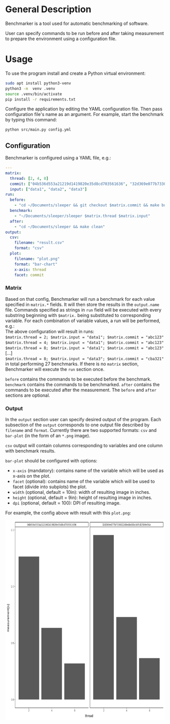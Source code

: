 # General Description

Benchmarker is a tool used for automatic benchmarking of software. 


User can specify commands to be run before and after taking measurement to prepare the environment using a configuration file.

# Usage

To use the program install and create a Python virtual environment:

```bash
sudo apt install python3-venv
python3 -m  venv .venv
source .venv/bin/activate
pip install -r requirements.txt
```

Configure the application by editing the YAML configuration file.
Then pass configuration file's name as an argument.
For example, start the benchmark by typing this command:

```bash
python src/main.py config.yml
```


## Configuration

Benchmarker is configured using a YAML file, e.g.:

```yaml
---
matrix:
  thread: [2, 4, 8]
  commit: ["04b536d553a21219d1419820e35d8cd703561636", "32d369e077b7330022d8eda68bcbbfcd25b9e56a"]
  input: ["data1", "data2", "data3"]
run:
  before:
    - "cd ~/Documents/sleeper && git checkout $matrix.commit && make build"
  benchmark:
    - "~/Documents/sleeper/sleeper $matrix.thread $matrix.input"
  after:
    - "cd ~/Documents/sleeper && make clean"
output:
  csv:
    filename: "result.csv"
    format: "csv"
  plot:
    filename: "plot.png"
    format: "bar-chart"
    x-axis: thread
    facet: commit
```

### Matrix

Based on that config, Benchmarker will run a benchmark for each value specified in `matrix.*` fields.
It will then store the results in the `output.name` file.
Commands specified as strings in `run` field will be executed with every substring beginning with `$matrix.` being substituted to corresponding variable.
For each combination of variable values, a run will be performed, e.g.:  
The above configuration will result in runs:  
`$matrix.thread = 2; $matrix.input = "data1"; $matrix.commit = "abc123"`  
`$matrix.thread = 4; $matrix.input = "data1"; $matrix.commit = "abc123"`  
`$matrix.thread = 8; $matrix.input = "data1"; $matrix.commit = "abc123"`  
[...]  
`$matrix.thread = 8; $matrix.input = "data3"; $matrix.commit = "cba321"`
in total performing 27 benchmarks.
If there is no `matrix` section, Benchmarker will execute the `run` section once.

`before` contains the commands to be executed before the benchmark. 
`benchmark` contains the commands to be benchmarked.
`after` contains the commands to be executed after the measurement. 
The `before` and `after` sections are optional.

### Output

In the `output` section user can specify desired output of the program.
Each subsection of the `output` corresponds to one output file described by `filename` and `format`.
Currently there are two supported formats: `csv` and `bar-plot` (in the form of an `*.png` image).

`csv` output will contain columns corresponding to variables and one column with benchmark results.

`bar-plot` should be configured with options:
* `x-axis` (mandatory): contains name of the variable which will be used as x-axis on the plot.
* `facet` (optional): contains name of the variable which will be used to facet (divide into subplots) the plot.
* `width` (optional, default = 10in): width of resulting image in inches.
* `height` (optional, default = 9in): height of resulting image in inches.
* `dpi` (optional, default = 100): DPI of resulting image.

For example, the config above with result with this `plot.png`:

<img src="plot.png" alt="plot created automatically based on configuration file" width="700" height="630"/>